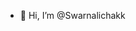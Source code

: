 - 👋 Hi, I’m @Swarnalichakk

<!---
Swarnalichakk/Swarnalichakk is a ✨ special ✨ repository because its `README.md` (this file) appears on your GitHub profile.
You can click the Preview link to take a look at your changes.
--->
